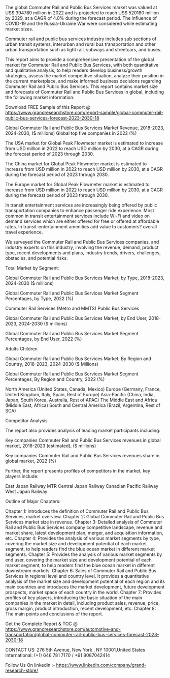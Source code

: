 
The global Commuter Rail and Public Bus Services market was valued at US$ 394780 million in 2022 and is projected to reach US$ 520180 million by 2029, at a CAGR of 4.0% during the forecast period. The influence of COVID-19 and the Russia-Ukraine War were considered while estimating market sizes.

Commuter rail and public bus services industry includes sub sections of urban transit systems, interurban and rural bus transportation and other urban transportation such as light rail, subways and streetcars, and buses.

This report aims to provide a comprehensive presentation of the global market for Commuter Rail and Public Bus Services, with both quantitative and qualitative analysis, to help readers develop business/growth strategies, assess the market competitive situation, analyze their position in the current marketplace, and make informed business decisions regarding Commuter Rail and Public Bus Services. This report contains market size and forecasts of Commuter Rail and Public Bus Services in global, including the following market information:

Download FREE Sample of this Report @ https://www.grandresearchstore.com/report-sample/global-commuter-rail-public-bus-services-forecast-2023-2030-18

Global Commuter Rail and Public Bus Services Market Revenue, 2018-2023, 2024-2030, ($ millions)
Global top five companies in 2022 (%)

The USA market for Global Peak Flowmeter market is estimated to increase from USD million in 2022 to reach USD million by 2030, at a CAGR during the forecast period of 2023 through 2030.

The China market for Global Peak Flowmeter market is estimated to increase from USD million in 2022 to reach USD million by 2030, at a CAGR during the forecast period of 2023 through 2030.

The Europe market for Global Peak Flowmeter market is estimated to increase from USD million in 2022 to reach USD million by 2030, at a CAGR during the forecast period of 2023 through 2030.

In transit entertainment services are increasingly being offered by public transportation companies to enhance passenger ride experience. Most common in transit entertainment services include Wi-Fi and video on demand services which are either offered for free or offered at affordable rates. In transit-entertainment amenities add value to customers? overall travel experience.

We surveyed the Commuter Rail and Public Bus Services companies, and industry experts on this industry, involving the revenue, demand, product type, recent developments and plans, industry trends, drivers, challenges, obstacles, and potential risks.

Total Market by Segment:

Global Commuter Rail and Public Bus Services Market, by Type, 2018-2023, 2024-2030 ($ millions)

Global Commuter Rail and Public Bus Services Market Segment Percentages, by Type, 2022 (%)

Commuter Rail Services (Metro and MMTS)
Public Bus Services

Global Commuter Rail and Public Bus Services Market, by End User, 2018-2023, 2024-2030 ($ millions)

Global Commuter Rail and Public Bus Services Market Segment Percentages, by End User, 2022 (%)

Adults
Children

Global Commuter Rail and Public Bus Services Market, By Region and Country, 2018-2023, 2024-2030 ($ Millions)

Global Commuter Rail and Public Bus Services Market Segment Percentages, By Region and Country, 2022 (%)

North America (United States, Canada, Mexico)
Europe (Germany, France, United Kingdom, Italy, Spain, Rest of Europe)
Asia-Pacific (China, India, Japan, South Korea, Australia, Rest of APAC)
The Middle East and Africa (Middle East, Africa)
South and Central America (Brazil, Argentina, Rest of SCA)

Competitor Analysis

The report also provides analysis of leading market participants including:

Key companies Commuter Rail and Public Bus Services revenues in global market, 2018-2023 (estimated), ($ millions)

Key companies Commuter Rail and Public Bus Services revenues share in global market, 2022 (%)

Further, the report presents profiles of competitors in the market, key players include:

East Japan Railway
MTR
Central Japan Railway
Canadian Pacific Railway
West Japan Railway

Outline of Major Chapters:

Chapter 1: Introduces the definition of Commuter Rail and Public Bus Services, market overview.
Chapter 2: Global Commuter Rail and Public Bus Services market size in revenue.
Chapter 3: Detailed analysis of Commuter Rail and Public Bus Services company competitive landscape, revenue and market share, latest development plan, merger, and acquisition information, etc.
Chapter 4: Provides the analysis of various market segments by type, covering the market size and development potential of each market segment, to help readers find the blue ocean market in different market segments.
Chapter 5: Provides the analysis of various market segments by end user, covering the market size and development potential of each market segment, to help readers find the blue ocean market in different downstream markets.
Chapter 6: Sales of Commuter Rail and Public Bus Services in regional level and country level. It provides a quantitative analysis of the market size and development potential of each region and its main countries and introduces the market development, future development prospects, market space of each country in the world.
Chapter 7: Provides profiles of key players, introducing the basic situation of the main companies in the market in detail, including product sales, revenue, price, gross margin, product introduction, recent development, etc.
Chapter 8: The main points and conclusions of the report.

Get the Complete Report & TOC @ https://www.grandresearchstore.com/automotive-and-transportation/global-commuter-rail-public-bus-services-forecast-2023-2030-18

CONTACT US:
276 5th Avenue, New York , NY 10001,United States
International: (+1) 646 781 7170 / +91 8087042414

Follow Us On linkedin :- https://www.linkedin.com/company/grand-research-store/

